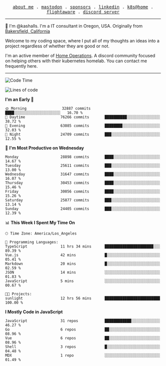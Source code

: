 <p align="center">
  <samp>
    <a href="https://jordanjones.org/">about me</a> .
    <a rel="me" href="https://mastodon.social/@kashall">mastodon</a> .
    <a href="https://github.com/sponsors/kashalls">sponsors</a> .
    <a href="https://linkedin.com/in/jordpjones">linkedin</a> .
    <a href="https://github.com/kashalls/home-cluster">k8s@home</a> .
    <a href="https://flightaware.com/adsb/stats/user/kashalls">flightaware</a> .
    <a href="https://discord.gg/V2WrCfqba9">discord server</a>
  </samp>
</p>

----------------------------------------------------------------

:wave: I'm @kashalls. I'm a IT consultant in Oregon, USA. Originally from [Bakersfield, California](https://maps.app.goo.gl/QQMtywTWghpXB6Tu6)

Welcome to my coding space, where I put all of my thoughts an ideas into a project regardless of whether they are good or not.

I'm an active member of [Home Operations](https://discord.gg/home-operations). A discord community focused on helping others with their kubernetes homelab. You can contact me frequently here.

----------------------------------------------------------------
<!--START_SECTION:waka-->
![Code Time](http://img.shields.io/badge/Code%20Time-2%2C018%20hrs%2013%20mins-blue)

![Lines of code](https://img.shields.io/badge/From%20Hello%20World%20I%27ve%20Written-17.5%20million%20lines%20of%20code-blue)

**I'm an Early 🐤** 

```text
🌞 Morning                32887 commits       ████░░░░░░░░░░░░░░░░░░░░░   16.70 % 
🌆 Daytime                76266 commits       ██████████░░░░░░░░░░░░░░░   38.72 % 
🌃 Evening                63085 commits       ████████░░░░░░░░░░░░░░░░░   32.03 % 
🌙 Night                  24709 commits       ███░░░░░░░░░░░░░░░░░░░░░░   12.55 % 
```
📅 **I'm Most Productive on Wednesday** 

```text
Monday                   28898 commits       ████░░░░░░░░░░░░░░░░░░░░░   14.67 % 
Tuesday                  25611 commits       ███░░░░░░░░░░░░░░░░░░░░░░   13.00 % 
Wednesday                31647 commits       ████░░░░░░░░░░░░░░░░░░░░░   16.07 % 
Thursday                 30453 commits       ████░░░░░░░░░░░░░░░░░░░░░   15.46 % 
Friday                   30056 commits       ████░░░░░░░░░░░░░░░░░░░░░   15.26 % 
Saturday                 25877 commits       ███░░░░░░░░░░░░░░░░░░░░░░   13.14 % 
Sunday                   24405 commits       ███░░░░░░░░░░░░░░░░░░░░░░   12.39 % 
```


📊 **This Week I Spent My Time On** 

```text
🕑︎ Time Zone: America/Los_Angeles

💬 Programming Languages: 
TypeScript               11 hrs 34 mins      ██████████████████████░░░   89.39 % 
Vue.js                   42 mins             █░░░░░░░░░░░░░░░░░░░░░░░░   05.41 % 
Markdown                 20 mins             █░░░░░░░░░░░░░░░░░░░░░░░░   02.59 % 
JSON                     14 mins             ░░░░░░░░░░░░░░░░░░░░░░░░░   01.83 % 
JavaScript               5 mins              ░░░░░░░░░░░░░░░░░░░░░░░░░   00.67 % 

🐱‍💻 Projects: 
sunlight                 12 hrs 56 mins      █████████████████████████   100.00 % 
```

**I Mostly Code in JavaScript** 

```text
JavaScript               31 repos            ████████████░░░░░░░░░░░░░   46.27 % 
Go                       6 repos             ██░░░░░░░░░░░░░░░░░░░░░░░   08.96 % 
Vue                      6 repos             ██░░░░░░░░░░░░░░░░░░░░░░░   08.96 % 
Shell                    3 repos             █░░░░░░░░░░░░░░░░░░░░░░░░   04.48 % 
MDX                      1 repo              ░░░░░░░░░░░░░░░░░░░░░░░░░   01.49 % 
```




<!--END_SECTION:waka-->